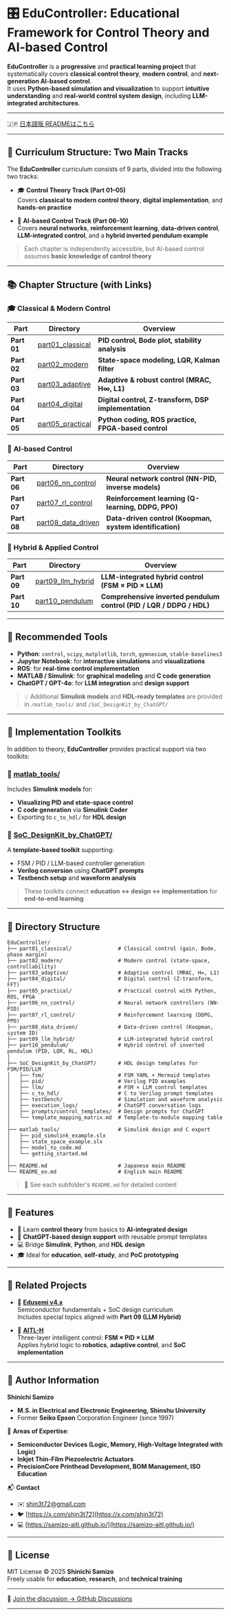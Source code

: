 # 🎛️ **EduController**: Educational Framework for Control Theory and AI-based Control

**EduController** is a **progressive** and **practical learning project** that systematically covers **classical control theory**, **modern control**, and **next-generation AI-based control**.  
It uses **Python-based simulation and visualization** to support **intuitive understanding** and **real-world control system design**, including **LLM-integrated architectures**.

---

🇯🇵 [日本語版 READMEはこちら](./README.md)

---

## 🧭 Curriculum Structure: Two Main Tracks

The **EduController** curriculum consists of 9 parts, divided into the following two tracks:

- 🎓 **Control Theory Track (Part 01–05)**  
  Covers **classical to modern control theory**, **digital implementation**, and **hands-on practice**

- 🤖 **AI-based Control Track (Part 06–10)**  
  Covers **neural networks**, **reinforcement learning**, **data-driven control**, **LLM-integrated control**, and a **hybrid inverted pendulum example**

> Each chapter is independently accessible, but AI-based control assumes **basic knowledge of control theory**

---

## 📚 **Chapter Structure (with Links)**

### 🎓 **Classical & Modern Control**

| Part | Directory | Overview |
|------|-----------|----------|
| **Part 01** | [part01_classical](./part01_classical/) | **PID control, Bode plot, stability analysis** |
| **Part 02** | [part02_modern](./part02_modern/) | **State-space modeling, LQR, Kalman filter** |
| **Part 03** | [part03_adaptive](./part03_adaptive/) | **Adaptive & robust control (MRAC, H∞, L1)** |
| **Part 04** | [part04_digital](./part04_digital/) | **Digital control, Z-transform, DSP implementation** |
| **Part 05** | [part05_practical](./part05_practical/) | **Python coding, ROS practice, FPGA-based control** |

### 🤖 **AI-based Control**

| Part | Directory | Overview |
|------|-----------|----------|
| **Part 06** | [part06_nn_control](./part06_nn_control/) | **Neural network control (NN-PID, inverse models)** |
| **Part 07** | [part07_rl_control](./part07_rl_control/) | **Reinforcement learning (Q-learning, DDPG, PPO)** |
| **Part 08** | [part08_data_driven](./part08_data_driven/) | **Data-driven control (Koopman, system identification)** |

### 🧠 **Hybrid & Applied Control**

| Part | Directory | Overview |
|------|-----------|----------|
| **Part 09** | [part09_llm_hybrid](./part09_llm_hybrid/) | **LLM-integrated hybrid control (FSM × PID × LLM)** |
| **Part 10** | [part10_pendulum](./part10_pendulum/) | **Comprehensive inverted pendulum control (PID / LQR / DDPG / HDL)** |

---

## 🔧 Recommended Tools

- **Python**: `control`, `scipy`, `matplotlib`, `torch`, `gymnasium`, `stable-baselines3`
- **Jupyter Notebook**: for **interactive simulations** and **visualizations**
- **ROS**: for **real-time control implementation**
- **MATLAB / Simulink**: for **graphical modeling** and **C code generation**
- **ChatGPT / GPT-4o**: for **LLM integration** and **design support**

> 💡 Additional **Simulink models** and **HDL-ready templates** are provided in `/matlab_tools/` and `/SoC_DesignKit_by_ChatGPT/`

---

## 🔩 Implementation Toolkits

In addition to theory, **EduController** provides practical support via two toolkits:

### 🔹 **[matlab_tools/](./matlab_tools/)**  
Includes **Simulink models** for:
- **Visualizing PID and state-space control**
- **C code generation** via **Simulink Coder**
- Exporting to `c_to_hdl/` for **HDL design**

### 🔹 **[SoC_DesignKit_by_ChatGPT/](./SoC_DesignKit_by_ChatGPT/)**  
A **template-based toolkit** supporting:
- FSM / PID / LLM-based controller generation
- **Verilog conversion** using **ChatGPT prompts**
- **Testbench setup** and **waveform analysis**

> These toolkits connect **education ↔ design ↔ implementation** for **end-to-end learning**

---

## 📂 Directory Structure

```plaintext
EduController/
├── part01_classical/               # Classical control (gain, Bode, phase margin)
├── part02_modern/                  # Modern control (state-space, controllability)
├── part03_adaptive/                # Adaptive control (MRAC, H∞, L1)
├── part04_digital/                 # Digital control (Z-transform, FFT)
├── part05_practical/               # Practical control with Python, ROS, FPGA
├── part06_nn_control/              # Neural network controllers (NN-PID)
├── part07_rl_control/              # Reinforcement learning (DDPG, PPO)
├── part08_data_driven/             # Data-driven control (Koopman, system ID)
├── part09_llm_hybrid/              # LLM-integrated hybrid control
├── part10_pendulum/                # Hybrid control of inverted pendulum (PID, LQR, RL, HDL)
│
├── SoC_DesignKit_by_ChatGPT/       # HDL design templates for FSM/PID/LLM
│   ├── fsm/                        # FSM YAML + Mermaid templates
│   ├── pid/                        # Verilog PID examples
│   ├── llm/                        # FSM × LLM control templates
│   ├── c_to_hdl/                   # C to Verilog prompt templates
│   ├── testbench/                  # Simulation and waveform analysis
│   ├── execution_logs/             # ChatGPT conversation logs
│   ├── prompts/control_templates/  # Design prompts for ChatGPT
│   └── template_mapping_matrix.md  # Template-to-module mapping table
│
├── matlab_tools/                   # Simulink design and C export
│   ├── pid_simulink_example.slx
│   ├── state_space_example.slx
│   ├── model_to_code.md
│   └── getting_started.md
│
├── README.md                       # Japanese main README
└── README_en.md                    # English main README
```

> 📘 See each subfolder's `README.md` for detailed content

---

## 🚀 Features

- 🔁 Learn **control theory** from basics to **AI-integrated design**
- 🧠 **ChatGPT-based design support** with reusable prompt templates
- 💻 Bridge **Simulink**, **Python**, and **HDL design**
- 🎓 Ideal for **education**, **self-study**, and **PoC prototyping**

---

## 🔗 Related Projects

- 🧩 **[Edusemi v4.x](https://github.com/Samizo-AITL/Edusemi-v4x)**  
  Semiconductor fundamentals + SoC design curriculum  
  Includes special topics aligned with **Part 09 (LLM Hybrid)**

- 🤖 **[AITL-H](https://github.com/Samizo-AITL/AITL-H)**  
  Three-layer intelligent control: **FSM × PID × LLM**  
  Applies hybrid logic to **robotics**, **adaptive control**, and **SoC implementation**

---

## 👤 **Author Information**

**Shinichi Samizo**  
- **M.S. in Electrical and Electronic Engineering, Shinshu University**  
- Former **Seiko Epson** Corporation Engineer (since 1997)

📌 **Areas of Expertise**:  
- **Semiconductor Devices (Logic, Memory, High-Voltage Integrated with Logic)**  
- **Inkjet Thin-Film Piezoelectric Actuators**  
- **PrecisionCore Printhead Development, BOM Management, ISO Education**

📬 **Contact**  
- ✉️ [shin3t72@gmail.com](mailto:shin3t72@gmail.com)  
- 🐦 [https://x.com/shin3t72](https://x.com/shin3t72)  
- 💻 [https://samizo-aitl.github.io/](https://samizo-aitl.github.io/)

---

## 🔖 License

MIT License © 2025 **Shinichi Samizo**  
Freely usable for **education**, **research**, and **technical training**

---

💬 [Join the discussion → GitHub Discussions](https://github.com/Samizo-AITL/EduController/discussions)

---
